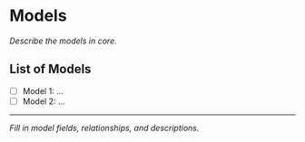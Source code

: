 # Models

_Describe the models in core._

## List of Models

- [ ] Model 1: ...
- [ ] Model 2: ...

---

_Fill in model fields, relationships, and descriptions._
